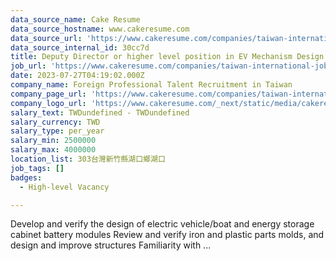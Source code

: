 ```yaml
---
data_source_name: Cake Resume
data_source_hostname: www.cakeresume.com
data_source_url: 'https://www.cakeresume.com/companies/taiwan-international-jobs/jobs'
data_source_internal_id: 30cc7d
title: Deputy Director or higher level position in EV Mechanism Design
job_url: 'https://www.cakeresume.com/companies/taiwan-international-jobs/jobs/30cc7d'
date: 2023-07-27T04:19:02.000Z
company_name: Foreign Professional Talent Recruitment in Taiwan
company_page_url: 'https://www.cakeresume.com/companies/taiwan-international-jobs'
company_logo_url: 'https://www.cakeresume.com/_next/static/media/cakeresume.e1c03867.svg'
salary_text: TWDundefined - TWDundefined
salary_currency: TWD
salary_type: per_year
salary_min: 2500000
salary_max: 4000000
location_list: 303台灣新竹縣湖口鄉湖口
job_tags: []
badges:
  - High-level Vacancy

---
```


Develop and verify the design of electric vehicle/boat and energy storage cabinet battery modules Review and verify iron and plastic parts molds, and design and improve structures Familiarity with ...